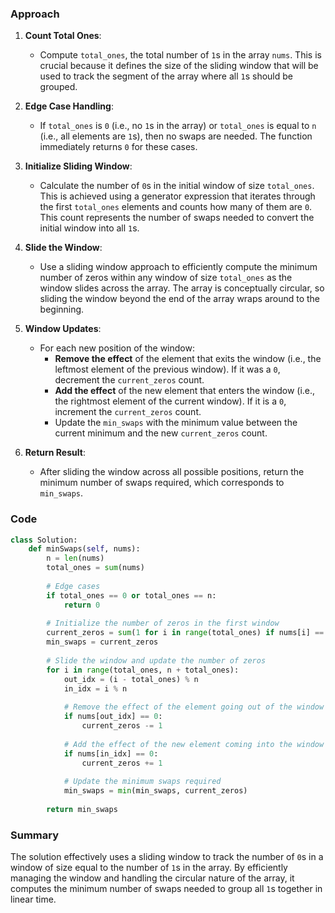 ### Approach

1. **Count Total Ones**:
   - Compute `total_ones`, the total number of `1`s in the array `nums`. This is crucial because it defines the size of the sliding window that will be used to track the segment of the array where all `1`s should be grouped.

2. **Edge Case Handling**:
   - If `total_ones` is `0` (i.e., no `1`s in the array) or `total_ones` is equal to `n` (i.e., all elements are `1`s), then no swaps are needed. The function immediately returns `0` for these cases.

3. **Initialize Sliding Window**:
   - Calculate the number of `0`s in the initial window of size `total_ones`. This is achieved using a generator expression that iterates through the first `total_ones` elements and counts how many of them are `0`. This count represents the number of swaps needed to convert the initial window into all `1`s.

4. **Slide the Window**:
   - Use a sliding window approach to efficiently compute the minimum number of zeros within any window of size `total_ones` as the window slides across the array. The array is conceptually circular, so sliding the window beyond the end of the array wraps around to the beginning.

5. **Window Updates**:
   - For each new position of the window:
     - **Remove the effect** of the element that exits the window (i.e., the leftmost element of the previous window). If it was a `0`, decrement the `current_zeros` count.
     - **Add the effect** of the new element that enters the window (i.e., the rightmost element of the current window). If it is a `0`, increment the `current_zeros` count.
     - Update the `min_swaps` with the minimum value between the current minimum and the new `current_zeros` count.

6. **Return Result**:
   - After sliding the window across all possible positions, return the minimum number of swaps required, which corresponds to `min_swaps`.
### Code
```python
class Solution:
    def minSwaps(self, nums):
        n = len(nums)
        total_ones = sum(nums)
        
        # Edge cases
        if total_ones == 0 or total_ones == n:
            return 0
        
        # Initialize the number of zeros in the first window
        current_zeros = sum(1 for i in range(total_ones) if nums[i] == 0)
        min_swaps = current_zeros
        
        # Slide the window and update the number of zeros
        for i in range(total_ones, n + total_ones):
            out_idx = (i - total_ones) % n
            in_idx = i % n
            
            # Remove the effect of the element going out of the window
            if nums[out_idx] == 0:
                current_zeros -= 1
            
            # Add the effect of the new element coming into the window
            if nums[in_idx] == 0:
                current_zeros += 1
            
            # Update the minimum swaps required
            min_swaps = min(min_swaps, current_zeros)
        
        return min_swaps
```

### Summary

The solution effectively uses a sliding window to track the number of `0`s in a window of size equal to the number of `1`s in the array. By efficiently managing the window and handling the circular nature of the array, it computes the minimum number of swaps needed to group all `1`s together in linear time.
